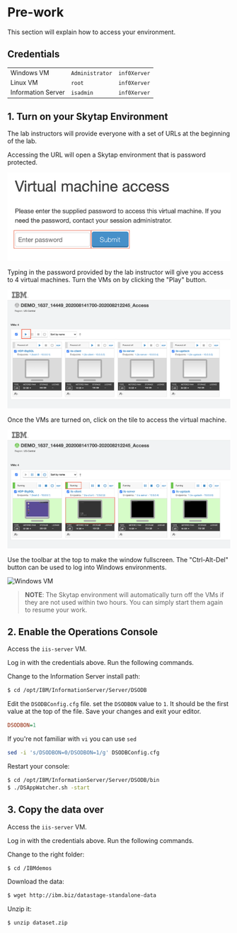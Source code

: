 # Pre-work

This section will explain how to access your environment.

## Credentials

|   |   |   |
| - | - | - |
| Windows VM | `Administrator` | `inf0Xerver` |
| Linux VM | `root` | `inf0Xerver` |
| Information Server | `isadmin` | `inf0Xerver` |

## 1. Turn on your Skytap Environment

The lab instructors will provide everyone with a set of URLs at the beginning of the lab.

Accessing the URL will open a Skytap environment that is password protected.

![Password prompt](images/password.png)

Typing in the password provided by the lab instructor will give you access to 4 virtual machines. Turn the VMs on by clicking the "Play" button.

![VMs turned off](images/vms-off.png)

Once the VMs are turned on, click on the tile to access the virtual machine.

![VMs turned on](images/vms-on.png)

Use the toolbar at the top to make the window fullscreen. The "Ctrl-Alt-Del" button can be used to log into Windows environments.

![Windows VM](images/windows-vm.png)

> **NOTE**: The Skytap environment will automatically turn off the VMs if they are not used within two hours. You can simply start them again to resume your work.

## 2. Enable the Operations Console

Access the `iis-server` VM.

Log in with the credentials above. Run the following commands.

Change to the Information Server install path:

```bash
$ cd /opt/IBM/InformationServer/Server/DSODB
```

Edit the `DSODBConfig.cfg` file. set the `DSODBON` value to `1`. It should be the first value at the top of the file. Save your changes and exit your editor.

```ini
DSODBON=1
```

If you're not familiar with `vi` you can use `sed`

```bash
sed -i 's/DSODBON=0/DSODBON=1/g' DSODBConfig.cfg
```

Restart your console:

```bash
$ cd /opt/IBM/InformationServer/Server/DSODB/bin
$ ./DSAppWatcher.sh -start
```

## 3. Copy the data over

Access the `iis-server` VM.

Log in with the credentials above. Run the following commands.

Change to the right folder:

```bash
$ cd /IBMdemos
```

Download the data:

```bash
$ wget http://ibm.biz/datastage-standalone-data
```

Unzip it:

```bash
$ unzip dataset.zip
```
